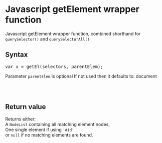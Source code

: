 # Javascript getElement wrapper function
Javascript getElement wrapper function, combined shorthand for <code>querySelector()</code> and <code>querySelectorAll()</code>

## Syntax
<pre>
var x = getEl(selectors, parentElem);
</pre>
Parameter <code>parentElem</code> is optional
If not used then it defaults to: document

<br />
<br />

## Return value
Returns either:<br />
A <code>NodeList</code> containing all matching element nodes,<br />
One single element if using <code>'#id'</code><br />
or <code>null</code> if no matching elements are found.
